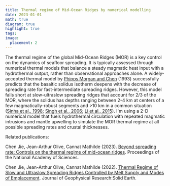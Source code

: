 ```yaml
---
title: Thermal regime of Mid-Ocean Ridges by numerical modelling
date: 2023-01-01
math: true
diagram: true
highlight: true
tags: 
image:
  placement: 2
---
```


The thermal regime of the global Mid-Ocean Ridges (MOR) is a key control on the dynamics of seafloor spreading. It is typically assessed through numerical thermal models that balance a steady magmatic heat input with a hydrothermal output, rather than observational approaches alone. A widely-accepted thermal model by [Phipps Morgan and Chen](https://www.nature.com/articles/364706a0) (1993) successfully predicts that the basaltic solidus isotherm deepens with the decrease of spreading rate for fast-intermediate spreading ridges. However, this model falls short at slow-ultraslow spreading ridges that account for 2/3 of the MOR, where the solidus has depths ranging between 2-4 km at centers of a few magmatically-robust segments and >10 km in a common situation ([Sinha et al., 1998]([https://academic.oup.com/gji/article/135/3/731/623770]()); [Singh et al., 2006](https://www.nature.com/articles/nature05105); [Li et al., 2015](https://agupubs.onlinelibrary.wiley.com/doi/full/10.1002/2014GL062521)). I'm using a 2-D numerical model that fuels hydrothermal circulation with repeated magmatic intrusions and mantle upwelling to simulate the MOR thermal regime at all possible spreading rates and crustal thicknesses.

Related publications: 

Chen Jie, Jean-Arthur Olive, Cannat Mathilde (2023). [Beyond spreading rate: Controls on the thermal regime of mid-ocean ridges](https://www.researchgate.net/publication/375089803_Beyond_spreading_rate_Controls_on_the_thermal_regime_of_mid-ocean_ridges). Proceedings of the National Academy of Sciences.

Chen Jie, Jean-Arthur Olive, Cannat Mathilde (2022). [Thermal Regime of Slow and Ultraslow Spreading Ridges Controlled by Melt Supply and Modes of Emplacement](https://www.researchgate.net/publication/359665692_Thermal_Regime_of_Slow_and_Ultraslow_Spreading_Ridges_Controlled_by_Melt_Supply_and_Modes_of_Emplacement). Journal of Geophysical Research:Solid Earth.



